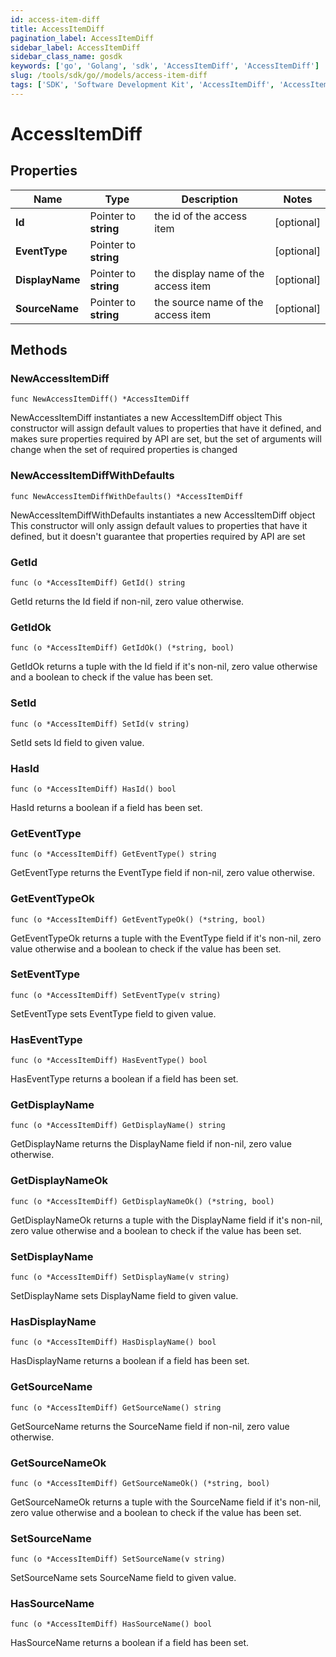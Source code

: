 ```yaml
---
id: access-item-diff
title: AccessItemDiff
pagination_label: AccessItemDiff
sidebar_label: AccessItemDiff
sidebar_class_name: gosdk
keywords: ['go', 'Golang', 'sdk', 'AccessItemDiff', 'AccessItemDiff'] 
slug: /tools/sdk/go//models/access-item-diff
tags: ['SDK', 'Software Development Kit', 'AccessItemDiff', 'AccessItemDiff']
---
```


# AccessItemDiff

## Properties

Name | Type | Description | Notes
------------ | ------------- | ------------- | -------------
**Id** | Pointer to **string** | the id of the access item | [optional] 
**EventType** | Pointer to **string** |  | [optional] 
**DisplayName** | Pointer to **string** | the display name of the access item | [optional] 
**SourceName** | Pointer to **string** | the source name of the access item | [optional] 

## Methods

### NewAccessItemDiff

`func NewAccessItemDiff() *AccessItemDiff`

NewAccessItemDiff instantiates a new AccessItemDiff object
This constructor will assign default values to properties that have it defined,
and makes sure properties required by API are set, but the set of arguments
will change when the set of required properties is changed

### NewAccessItemDiffWithDefaults

`func NewAccessItemDiffWithDefaults() *AccessItemDiff`

NewAccessItemDiffWithDefaults instantiates a new AccessItemDiff object
This constructor will only assign default values to properties that have it defined,
but it doesn't guarantee that properties required by API are set

### GetId

`func (o *AccessItemDiff) GetId() string`

GetId returns the Id field if non-nil, zero value otherwise.

### GetIdOk

`func (o *AccessItemDiff) GetIdOk() (*string, bool)`

GetIdOk returns a tuple with the Id field if it's non-nil, zero value otherwise
and a boolean to check if the value has been set.

### SetId

`func (o *AccessItemDiff) SetId(v string)`

SetId sets Id field to given value.

### HasId

`func (o *AccessItemDiff) HasId() bool`

HasId returns a boolean if a field has been set.

### GetEventType

`func (o *AccessItemDiff) GetEventType() string`

GetEventType returns the EventType field if non-nil, zero value otherwise.

### GetEventTypeOk

`func (o *AccessItemDiff) GetEventTypeOk() (*string, bool)`

GetEventTypeOk returns a tuple with the EventType field if it's non-nil, zero value otherwise
and a boolean to check if the value has been set.

### SetEventType

`func (o *AccessItemDiff) SetEventType(v string)`

SetEventType sets EventType field to given value.

### HasEventType

`func (o *AccessItemDiff) HasEventType() bool`

HasEventType returns a boolean if a field has been set.

### GetDisplayName

`func (o *AccessItemDiff) GetDisplayName() string`

GetDisplayName returns the DisplayName field if non-nil, zero value otherwise.

### GetDisplayNameOk

`func (o *AccessItemDiff) GetDisplayNameOk() (*string, bool)`

GetDisplayNameOk returns a tuple with the DisplayName field if it's non-nil, zero value otherwise
and a boolean to check if the value has been set.

### SetDisplayName

`func (o *AccessItemDiff) SetDisplayName(v string)`

SetDisplayName sets DisplayName field to given value.

### HasDisplayName

`func (o *AccessItemDiff) HasDisplayName() bool`

HasDisplayName returns a boolean if a field has been set.

### GetSourceName

`func (o *AccessItemDiff) GetSourceName() string`

GetSourceName returns the SourceName field if non-nil, zero value otherwise.

### GetSourceNameOk

`func (o *AccessItemDiff) GetSourceNameOk() (*string, bool)`

GetSourceNameOk returns a tuple with the SourceName field if it's non-nil, zero value otherwise
and a boolean to check if the value has been set.

### SetSourceName

`func (o *AccessItemDiff) SetSourceName(v string)`

SetSourceName sets SourceName field to given value.

### HasSourceName

`func (o *AccessItemDiff) HasSourceName() bool`

HasSourceName returns a boolean if a field has been set.


